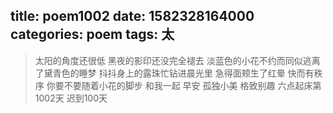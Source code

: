 title: poem1002
date: 1582328164000
categories: poem
tags: 太
---
> 太阳的角度还很低
黑夜的影印还没完全褪去
淡蓝色的小花不约而同似逃离了黛青色的睡梦
抖抖身上的露珠忙钻进晨光里
急得面颊生了红晕
快而有秩序
你要不要随着小花的脚步
和我一起
早安
孤独小美
格致别趣
六点起床第1002天 迟到100天